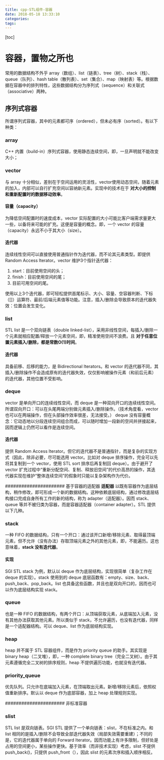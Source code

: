 ```yaml
---
title: cpp-STL组件-容器
date: 2018-05-18 13:33:10
categories:
tags:
---
```

[toc]
# 容器，置物之所也
常用的数据结构不外乎 array（数组）、list（链表）、tree（树）、stack（栈）、queue（队列）、hash table（散列表）、set（集合）、map（映射表）等。根据数据在容器中的排列特性，这些数据结构分为序列式（sequence）和关联式（associative）两种。

## 序列式容器
所谓序列式容器，其中的元素都可序（ordered），但未必有序（sorted）。有以下种类：

### array
C++ 内置（build-in）序列式容器，使用静态连续空间，即，一旦声明就不能改变大小；

### vector
与 array 十分相似，差别在于空间运用的灵活性，vector使用动态空间，随着元素的加入，内部可以自行扩充空间以容纳新元素。实现中的技术在于 **对大小的控制和重新配置时的数据移动效率**。

#### 容量（capacity）
为降低空间配置时的速度成本，vector 实际配置的大小可能比客户端需求量更大一些，以备将来可能的扩充。这便是容量的概念。即，一个 vector 的容量（capacity）永远不小于其大小（size）。

#### 迭代器
连续线性空间可以直接使用普通指针作为迭代器，而不论其元素类型。即提供 Random Access Iterator。vector 维护3个指针迭代器：
1. start：目前使用空间的头；
2. finish：目前使用空间的尾；
3. 目前可用空间的尾。

使用以上3个迭代器，即可轻松提供首尾标示、大小、容量、空容器判断、下标（[]）运算符、最前/后端元素值等功能。注意，插入/删除会导致原本的迭代器失效：位置会发生变化。

### list
STL list 是一个双向链表（double linked-list），采用非线性空间，每插入/删除一个元素就相应配置/释放一个元素空间，即，精准使用空间不浪费。且 **对于任意位置元素插入/删除，都是常数O(1)时间**。

#### 迭代器
具备前移、后移的能力，是 Bidirectional Iterators。和 vector 的迭代器不同，其插入/删除操作不会造成原有的迭代器失效，仅仅影响被操作元素（和前后元素）的迭代器，其他位置不受影响。

### deque
vector 是单向开口的连续线性空间，而 deque 是一种双向开口的连续线性空间。所谓双向开口：可以在头尾两端分别做元素插入/删除操作。（技术角度看，vector 也可以在两端操作，但在头部操作效率很差，无法接受。）
deque 没有容量概念：它动态地以分段连续空间组合而成，可以随时增加一段新的空间并拼接起来，因而逻辑上仍然可以看作是连续空间。

#### 迭代器
提供 Random Access Iterator。但它的迭代器不是普通指针，而是复杂的实现方式（因此，除非必要，尽可能选用 vector。比如对 deque 排序操作，完全可以先将其复制到一个 vector，使用 STL sort 排序后再复制回 deque）。由于避开了 vector 扩充过程中“重新分配空间、复制、释放旧空间”的代价高昂的操作，其迭代器实现在维护“整体连续空间”的假象时只能以复杂架构作为代价。

###################### 基于容器的适配器
**适配器**
以既有容器作为底层结构，稍作修改，即可形成一个新的数据结构。这种依赖底层结构，通过修改底层结构接口完成自身所有工作的新的结构，称为 adapter（适配器）。因而 stack、queue 等并不被归类为容器，而是容器适配器（container adapter）。STL 提供以下几种。

### stack
一种 FIFO 的数据结构，只有一个开口：通过该开口新增/移除元素、取得最顶端元素，但不允许（没有办法）存取顶端元素之外的其他元素，即，不能遍历。这也意味着，**stack 没有迭代器**。

#### 实现
SGI STL stack 为例，默认以 deque 作为底层结构，实现很简单（复杂工作在 deque 的实现）。stack 使用到的 deque 底层函数有：empty、size、back、push_back、pop_back。list 也具备这些函数，并且也是双向开口的，因而也可以作为底层结构实现 stack。

### queue
也是一种 FIFO 的数据结构，有两个开口：从顶端获取元素，从底端加入元素，没有其他办法获取其他元素。所以类似于 stack，不允许遍历，也没有迭代器，同样是一个适配器结构。可以 deque、list 作为底层结构实现。

### heap
heap 并不属于 STL 容器组件，而是作为 priority queue 的助手。其实现是 binary heap（二叉堆），即，一种 complete binary tree（完全二叉树）。由于其元素遵循完全二叉树的排序规则，heap 不提供遍历功能，也就没有迭代器。

### priority_queue
优先队列。只允许在底端加入元素，在顶端取出元素。新增/移除元素后，依照权值重新排序。默认以 deque 作为底部容器，加上 heap 处理规则实现。

###################### 非标准容器
### slist
STL list 是双向链表。SGI STL 提供了一个单向链表：slist，不在标准之内。和 list 相同的是插入/删除不会导致全部迭代器失效（局部失效需要重建）；不同的是，它的迭代器属于单向的 Forward Iterator。因而功能上有许多限制，但好处是占用的空间更小，某些操作更快。基于效率（而非技术实现）考虑，slist 不提供 push_back()，只提供 push_front（），因此 slist 的元素次序和插入顺序相反。

